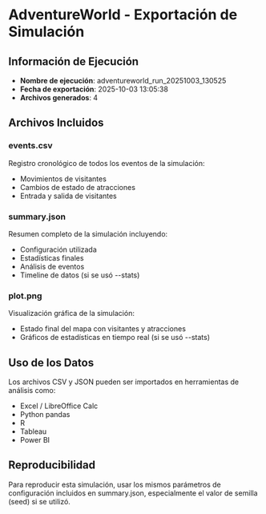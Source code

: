 # AdventureWorld - Exportación de Simulación
            
## Información de Ejecución
- **Nombre de ejecución**: adventureworld_run_20251003_130525
- **Fecha de exportación**: 2025-10-03 13:05:38
- **Archivos generados**: 4

## Archivos Incluidos

### events.csv
Registro cronológico de todos los eventos de la simulación:
- Movimientos de visitantes
- Cambios de estado de atracciones  
- Entrada y salida de visitantes

### summary.json
Resumen completo de la simulación incluyendo:
- Configuración utilizada
- Estadísticas finales
- Análisis de eventos
- Timeline de datos (si se usó --stats)

### plot.png
Visualización gráfica de la simulación:
- Estado final del mapa con visitantes y atracciones
- Gráficos de estadísticas en tiempo real (si se usó --stats)

## Uso de los Datos

Los archivos CSV y JSON pueden ser importados en herramientas de análisis como:
- Excel / LibreOffice Calc
- Python pandas
- R
- Tableau
- Power BI

## Reproducibilidad

Para reproducir esta simulación, usar los mismos parámetros de configuración 
incluidos en summary.json, especialmente el valor de semilla (seed) si se utilizó.
